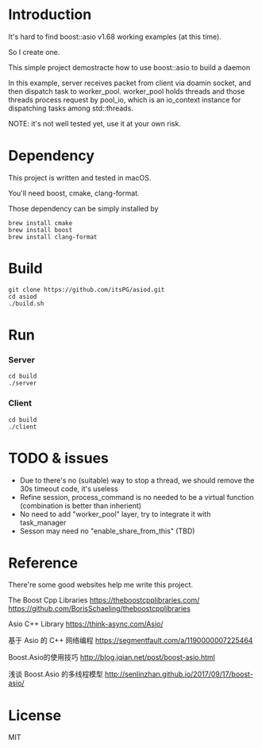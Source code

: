 # Introduction

It's hard to find boost::asio v1.68 working examples (at this time).

So I create one.

This simple project demostracte how to use boost::asio to build a daemon

In this example, server receives packet from client via doamin socket, and then dispatch task to worker_pool. worker_pool holds threads and those threads process request by pool_io, which is an io_context instance for dispatching tasks among std::threads.

NOTE: it's not well tested yet, use it at your own risk.

# Dependency

This project is written and tested in macOS.

You'll need boost, cmake, clang-format.

Those dependency can be simply installed by

```
brew install cmake
brew install boost
brew install clang-format
```

# Build

```
git clone https://github.com/itsPG/asiod.git
cd asiod
./build.sh
```

# Run

### Server

```
cd build
./server
```

### Client

```
cd build
./client
```

# TODO & issues

- Due to there's no (suitable) way to stop a thread, we should remove the 30s timeout code, it's useless
- Refine session, process_command is no needed to be a virtual function (combination is better than inherient)
- No need to add "worker_pool" layer, try to integrate it with task_manager
- Sesson may need no "enable_share_from_this" (TBD)

# Reference

There're some good websites help me write this project.

The Boost Cpp Libraries
https://theboostcpplibraries.com/
https://github.com/BorisSchaeling/theboostcpplibraries

Asio C++ Library
https://think-async.com/Asio/

基于 Asio 的 C++ 网络编程
https://segmentfault.com/a/1190000007225464

Boost.Asio的使用技巧
http://blog.jqian.net/post/boost-asio.html

浅谈 Boost.Asio 的多线程模型
http://senlinzhan.github.io/2017/09/17/boost-asio/


# License

MIT

